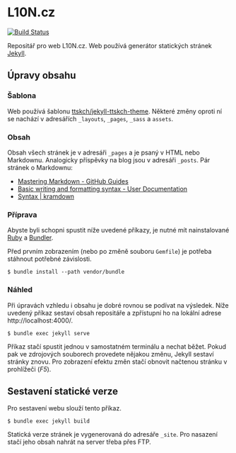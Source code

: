 # L10N.cz

[![Build Status](https://api.travis-ci.com/l10ncz/l10ncz.svg?branch=master)](https://travis-ci.com/l10ncz/l10ncz)

Repositář pro web L10N.cz. Web používá generátor statických stránek [Jekyll](https://jekyllrb.com/).

## Úpravy obsahu

### Šablona
Web používá šablonu [ttskch/jekyll-ttskch-theme](https://github.com/ttskch/jekyll-ttskch-theme). Některé změny oproti ní se nachází v adresářích `_layouts`, `_pages`, `_sass` a `assets`.

### Obsah
Obsah všech stránek je v adresáři `_pages` a je psaný v HTML nebo Markdownu. Analogicky příspěvky na blog jsou v adresáři `_posts`. Pár stránek o Markdownu:
- [Mastering Markdown - GitHub Guides](https://guides.github.com/features/mastering-markdown/)
- [Basic writing and formatting syntax - User Documentation](https://help.github.com/articles/basic-writing-and-formatting-syntax/)
- [Syntax | kramdown](https://kramdown.gettalong.org/syntax.html)

### Příprava
Abyste byli schopni spustit níže uvedené příkazy, je nutné mít nainstalované [Ruby](https://www.ruby-lang.org/en/documentation/installation/) a [Bundler](https://bundler.io/#getting-started).

Před prvním zobrazením (nebo po změně souboru `Gemfile`) je potřeba stáhnout potřebné závislosti.
```
$ bundle install --path vendor/bundle
```

### Náhled
Při úpravách vzhledu i obsahu je dobré rovnou se podívat na výsledek. Níže uvedený příkaz sestaví obsah repositáře a zpřístupní ho na lokální adrese http://localhost:4000/.
```
$ bundle exec jekyll serve
```
Příkaz stačí spustit jednou v samostatném terminálu a nechat běžet. Pokud pak ve zdrojových souborech provedete nějakou změnu, Jekyll sestaví stránky znovu. Pro zobrazení efektu změn stačí obnovit načtenou stránku v prohlížeči (*F5*).

## Sestavení statické verze
Pro sestavení webu slouží tento příkaz.
```
$ bundle exec jekyll build
```
Statická verze stránek je vygenerovaná do adresáře `_site`. Pro nasazení stačí jeho obsah nahrát na server třeba přes FTP.
